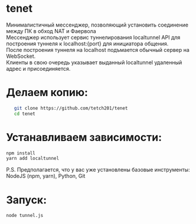 # tenet
Минималистичный мессенджер, позволяющий установить соединение между ПК в обход NAT и Фаервола  
Мессенджер использует сервис туннелирования localtunnel API для построения туннеля к localhost:{port} для инициатора общения.  
После построения туннеля на localhost подъмается обычный сервер на WebSocket.  
Клиенты в свою очередь указывает выданный localtunnel удаленный адрес и присоединяется.

# Делаем копию:
```bash
   git clone https://github.com/tetch201/tenet
   cd tenet
```
# Устанавливаем зависимости:
```bash
npm install
yarn add localtunnel
```
P.S. Предполагается, что у вас уже установлены базовые инструменты: NodeJS (npm, yarn), Python, Git

# Запуск:
```bash
node tunnel.js
```
